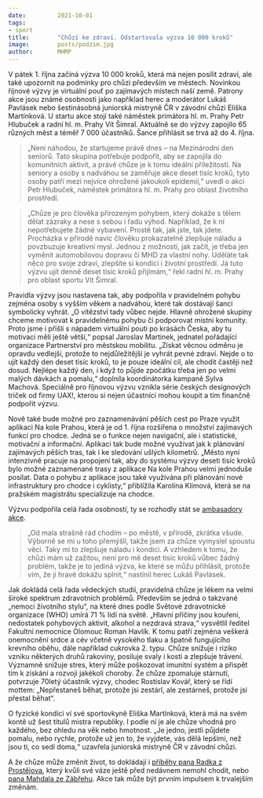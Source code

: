 ```yaml
---
date:         2021-10-01
tags:         
- sport
title:        "Chůzí ke zdraví. Odstartovala výzva 10 000 kroků"
image: 	      posts/podzim.jpg
author:       MHMP
---
```


V pátek 1. října začíná výzva 10 000 kroků, která má nejen posílit zdraví, ale také upozornit na podmínky pro chůzi především ve městech. Novinkou říjnové výzvy je virtuální pouť po zajímavých místech naší země. Patrony akce jsou známé osobnosti jako například herec a moderátor Lukáš Pavlásek nebo šestinásobná juniorská mistryně ČR v závodní chůzi Eliška Martínková. U startu akce stojí také náměstek primátora hl. m. Prahy Petr Hlubuček a radní hl. m. Prahy Vít Šimral. Aktuálně se do výzvy zapojilo 65 různých měst a téměř 7 000 účastníků. Šance přihlásit se trvá až do 4. října.

> „Není náhodou, že startujeme právě dnes – na Mezinárodní den seniorů. Tato skupina potřebuje podpořit, aby se zapojila do komunitních aktivit, a právě chůze je k tomu ideální příležitostí. Na seniory a osoby s nadváhou se zaměřuje akce deset tisíc kroků, tyto osoby patří mezi nejvíce ohrožené jakoukoli epidemií,“ uvedl o akci Petr Hlubuček, náměstek primátora hl. m. Prahy pro oblast životního prostředí.

> „Chůze je pro člověka přirozeným pohybem, který dokáže s tělem dělat zázraky a nese s sebou i řadu výhod. Například, že k ní nepotřebujete žádné vybavení. Prostě tak, jak jste, tak jdete. Procházka v přírodě navíc člověku prokazatelně zlepšuje náladu a povzbuzuje kreativní mysl. Jednou z možností, jak začít, je třeba jen vyměnit automobilovou dopravu či MHD za vlastní nohy. Uděláte tak něco pro svoje zdraví, zlepšíte si kondici i životní prostředí. Já tuto výzvu ujít denně deset tisíc kroků přijímám,“ řekl radní hl. m. Prahy pro oblast sportu Vít Šimral.

Pravidla výzvy jsou nastavena tak, aby podpořila v pravidelném pohybu zejména osoby s vyšším věkem a nadváhou, které tak dostávají šanci symbolicky vyhrát. „O vítězství tady vůbec nejde. Hlavně ohrožené skupiny chceme motivovat k pravidelnému pohybu či podporovat místní komunity. Proto jsme i přišli s nápadem virtuální pouti po krásách Česka, aby tu motivaci měli ještě větší,“ popsal Jaroslav Martinek, jednatel pořádající organizace Partnerství pro městskou mobilitu. „Získat věcnou odměnu je opravdu vedlejší, protože to nejdůležitější je vyhrát pevné zdraví. Nejde o to ujít každý den deset tisíc kroků, to je pouze ideální cíl, ale chodit častěji než dosud. Nejlépe každý den, i když to půjde zpočátku třeba jen po velmi malých dávkách a pomalu,“ doplnila koordinátorka kampaně Sylva Machová. Speciálně pro říjnovou výzvu vznikla série českých designových triček od firmy UAX!, kterou si nejen účastníci mohou koupit a tím finančně podpořit výzvu.

Nově také bude možné pro zaznamenávání pěších cest po Praze využít aplikaci Na kole Prahou, která je od 1. října rozšířena o množství zajímavých funkcí pro chodce. Jedná se o funkce nejen navigační, ale i statistické, motivační a informační. Aplikaci tak bude možné využívat jak k plánování zajímavých pěších tras, tak i ke sledování ušlých kilometrů. „Město nyní intenzivně pracuje na propojení tak, aby do systému výzvy deseti tisíc kroků bylo možné zaznamenané trasy z aplikace Na kole Prahou velmi jednoduše posílat. Data o pohybu z aplikace jsou také využívána při plánování nové infrastruktury pro chodce i cyklisty,“ přiblížila Karolína Klímová, která se na pražském magistrátu specializuje na chodce.

Výzvu podpořila celá řada osobností, ty se rozhodly stát se [ambasadory akce](https://www.desettisickroku.cz/podporuji-nas). 

> „Od mala strašně rád chodím – po městě, v přírodě, zkrátka všude. Výborně se mi u toho přemýšlí, takže jsem za chůze vymyslel spoustu věcí. Taky mi to zlepšuje náladu i kondici. A vzhledem k tomu, že chůzi mám už zažitou, není pro mě deset tisíc kroků vůbec žádný problém, takže je to jediná výzva, ke které se můžu přihlásit, protože vím, že ji hravě dokážu splnit,“ nastínil herec Lukáš Pavlásek.

Jak dokládá celá řada vědeckých studií, pravidelná chůze je lékem na velmi široké spektrum zdravotních problémů. Především se jedná o takzvané „nemoci životního stylu“, na které dnes podle Světové zdravotnické organizace (WHO) umírá 71 % lidí na světě. „Hlavní příčiny jsou kouření, nedostatek pohybových aktivit, alkohol a nezdravá strava,“ vysvětlil ředitel Fakultní nemocnice Olomouc Roman Havlík. K tomu patří zejména veškerá onemocnění srdce a cév včetně vysokého tlaku a špatně fungujícího krevního oběhu, dále například cukrovka 2. typu. Chůze snižuje i riziko vzniku některých druhů rakoviny, posiluje svaly i kosti a zlepšuje trávení. Významně snižuje stres, který může poškozovat imunitní systém a přispět tím k získání a rozvoji jakékoli choroby. Že chůze zpomaluje stárnutí, potvrzuje 70letý účastník výzvy, chodec Rostislav Kovář, který se řídí mottem: „Nepřestaneš běhat, protože jsi zestárl, ale zestárneš, protože jsi přestal běhat“.

O fyzické kondici ví své sportovkyně Eliška Martínková, která má na svém kontě už šest titulů mistra republiky. I podle ní je ale chůze vhodná pro každého, bez ohledu na věk nebo hmotnost. „Je jedno, jestli půjdete pomalu, nebo rychle, protože už jen to, že vyjdete, vás dělá lepšími, než jsou ti, co sedí doma,“ uzavřela juniorská mistryně ČR v závodní chůzi.

A že chůze může změnit život, to dokládají i [příběhy pana Radka z Prostějova](https://www.desettisickroku.cz/o-chuzi/14/pribeh-radka-z-prostejova.), který kvůli své váze ještě před nedávnem nemohl chodit, nebo [pana Mahdala ze Zábřehu](https://www.desettisickroku.cz/o-chuzi/12/pribeh-ktery-stoji-za-zverejneni). Akce tak může být prvním impulsem k trvalejším změnám.
